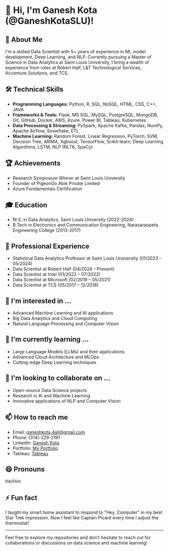 
# 👋 Hi, I'm Ganesh Kota (@GaneshKotaSLU)!

## 🚀 About Me
I'm a skilled Data Scientist with 5+ years of experience in ML model development, Deep Learning, and NLP. Currently pursuing a Master of Science in Data Analytics at Saint Louis University, I bring a wealth of experience from roles at Robert Half, L&T Technological Services, Accenture Solutions, and TCS.

## 🛠 Technical Skills
- **Programming Languages:** Python, R, SQL, NoSQL, HTML, CSS, C++, JAVA
- **Frameworks & Tools:** Flask, MS SQL, MySQL, PostgreSQL, MongoDB, Git, GitHub, Docker, AWS, Azure, Power BI, Tableau, Kubernetes
- **Data Processing & Streaming:** PySpark, Apache Kafka, Pandas, NumPy, Apache Airflow, Snowflake, ETL
- **Machine Learning:** Random Forest, Linear Regression, PyTorch, SVM, Decision Tree, ARIMA, Xgboost, TensorFlow, Scikit-learn, Deep Learning Algorithms, LSTM, NLP (NLTK, SpaCy)

## 🏆 Achievements
- Research Symposium Winner at Saint Louis University
- Founder of PigeonGo Atok Private Limited
- Azure Fundamentals Certification

## 🎓 Education
- M.S. in Data Analytics, Saint Louis University (2022-2024)
- B.Tech in Electronics and Communication Engineering, Narasaraopeta Engineering College (2013-2017)

## 💼 Professional Experience
- Statistical Data Analytics Professor at Saint Louis Unoversity (01/2023 - 05/2024)
- Data Scientist at Robert Half (04/2024 – Present)
- Data Scientist at Intel (01/2022 – 07/2022)
- Data Scientist at Microsoft (02/2019 – 05/2021)
- Data Scientist at TCS (05/2017 – 12/2018)

## 👀 I'm interested in ...
- Advanced Machine Learning and AI applications
- Big Data Analytics and Cloud Computing
- Natural Language Processing and Computer Vision

## 🌱 I'm currently learning ...
- Large Language Models (LLMs) and their applications
- Advanced Cloud Architecture and MLOps
- Cutting-edge Deep Learning techniques

## 💞️ I'm looking to collaborate on ...
- Open-source Data Science projects
- Research in AI and Machine Learning
- Innovative applications of NLP and Computer Vision

## 📫 How to reach me
- Email: ganeshkota.4all@gmail.com
- Phone: (314)-229-2191
- LinkedIn: [Ganesh Kota](http://www.linkedin.com/in/ganesh-kota)
- Portfolio: [My Portfolio](https://www.ganeshkota.com)
- Tableau: [Tableau](https://public.tableau.com/app/profile/ganesh.kota2132/vizzes)

## 😄 Pronouns
He/Him

## ⚡ Fun fact
I taught my smart home assistant to respond to "Hey, Computer" in my best Star Trek impression. Now I feel like Captain Picard every time I adjust the thermostat!


---

Feel free to explore my repositories and don't hesitate to reach out for collaborations or discussions on data science and machine learning!
